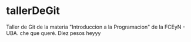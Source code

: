 # tallerDeGit

Taller de Git de la materia "Introduccion a la Programacion" de la FCEyN - UBA.
che que queré. Diez pesos
heyyy
